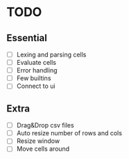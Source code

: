 # TODO

## Essential

- [ ] Lexing and parsing cells
- [ ] Evaluate cells
- [ ] Error handling
- [ ] Few builtins
- [ ] Connect to ui

## Extra
- [ ] Drag&Drop csv files
- [ ] Auto resize number of rows and cols 
- [ ] Resize window
- [ ] Move cells around
